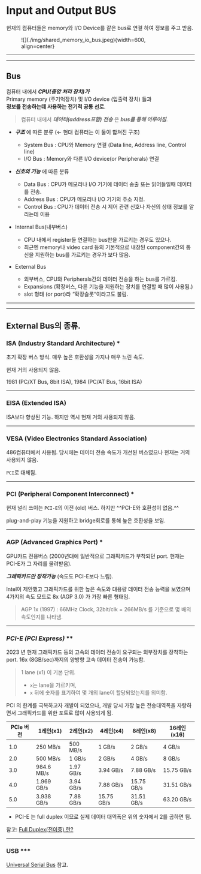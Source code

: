 # Input and Output BUS

현재의 컴퓨터들은 memory와 I/O Device를 같은 bus로 연결 하여 정보를 주고 받음.

<figure markdown>
![](./img/shared_memory_io_bus.jpeg){width=600, align=center}
</figure>

---

---

## Bus

컴퓨터 내에서  ***CPU(중앙 처리 장치)가***  
Primary memory (주기억장치) 및 I/O device (입출력 장치) 들과  
**정보를 전송하는데 사용하는 전기적 공통 선로**.

> 컴퓨터 내에서 ***데이터(address포함) 전송*** 은 ***bus를 통해 이루어짐***.
> 

- ***구조*** 에 따른 분류 (← 현대 컴퓨터는 이 둘이 합쳐진 구조)
    - System Bus : CPU와 Memory 연결 (Data line, Address line, Control line)
    - I/O Bus : Memory와 다른 I/O device(or Peripherals) 연결
- ***신호의 기능*** 에 따른 분류
    - Data Bus : CPU가 메모리나 I/O 기기에 데이터 송출 또는 읽어들일때 데이터를 전송.
    - Address Bus : CPU가 메모리나 I/O 기기의 주소 지정.
    - Control Bus : CPU가 데이터 전송 시 제어 관련 신호나 자신의 상태 정보를 알리는데 이용

- Internal Bus(내부버스)
    - CPU 내에서 register들 연결하는 bus만을 가르키는 경우도 있으나.
    - 최근엔 memory나 video card 등의 기본적으로 내장된 component간의 통신을 지원하는 bus를 가르키는 경우가 보다 많음.
- External Bus 
    - 외부버스, CPU와 Peripherals간의 데이터 전송을 하는 bus를 가르킴.
    - Expansions (확장버스, 다른 기능을 지원하는 장치를 연결할 때 많이 사용됨.)
    - slot 형태 (or port)라 “확장슬롯“이라고도 불림.

---

---

## External Bus의 종류.

### ISA (Industry Standard Architecture) *

초기 확장 버스 방식. 매우 높은 호환성을 가지나 매우 느린 속도.

현재 거의 사용되지 않음.

1981 (PC/XT Bus, 8bit ISA), 1984 (PC/AT Bus, 16bit ISA)

---

### EISA (Extended ISA)

ISA보다 향상된 기능. 하지만 역시 현재 거의 사용되지 않음.

---

### VESA (Video Electronics Standard Association)

486컴퓨터에서 사용됨. 당시에는 데이터 전송 속도가 개선된 버스였으나 현재는 거의 사용되지 않음. 

`PCI`로 대체됨.

---

### PCI (Peripheral Component Interconnect) *

현재 널리 쓰이는 `PCI-E`의 이전 (old) 버스. 하지만 ^^PCI-E와 호환성이 없음.^^

plug-and-play 기능을 지원하고 bridge회로를 통해 높은 호환성을 보임.

---

### AGP (Advanced Graphics Port) *

GPU카드 전용버스 (2000년대에 일반적으로 그래픽카드가 부착되던 port. 현재는 PCI-E가 그 자리를 물려받음).

***그래픽카드만 장착가능*** (속도도 PCI-E보다 느림).

Intel이 제안했고 그래픽카드를 위한 높은 속도와 대용량 데이터 전송 능력을 보였으며 4가지의 속도 모드로  8x (AGP 3.0) 가 가장 빠른 형태임. 

> AGP 1x (1997) : 66MHz Clock, 32bit/clk = 266MB/s 
를 기준으로 몇 배의 속도인지를 나타냄.
> 

---

### ***PCI-E (PCI Express)*** **

2023 년 현재 그래픽카드 등의 고속의 데이터 전송이 요구되는 외부장치를 장착하는 port. 16x (8GB/sec)까지의 양방향 고속 데이터 전송이 가능함. 

> 1 lane (x1) 이 기본 단위.
> 
> * `x`는 lane을 가르키며, 
> * `x` 뒤에 숫자를 표기하여 몇 개의 lane이 할당되었는지를 의미함.

PCI 의 한계를 극복하고자 개발이 되었으나, 개발 당시 가장 높은 전송대역폭을 자랑하면서 그래픽카드를 위한 포트로 많이 사용되게 됨.

| PCIe 버전 | 1레인(x1) | 2레인(x2) | 4레인(x4) | 8레인(x8) | 16레인(x16) |
| --- | --- | --- | --- | --- | --- |
| 1.0 | 250 MB/s | 500 MB/s | 1 GB/s | 2 GB/s | 4 GB/s |
| 2.0 | 500 MB/s | 1 GB/s | 2 GB/s | 4 GB/s | 8 GB/s |
| 3.0 | 984.6 MB/s | 1.97 GB/s | 3.94 GB/s | 7.88 GB/s | 15.75 GB/s |
| 4.0 | 1.969 GB/s | 3.94 GB/s | 7.88 GB/s | 15.75 GB/s | 31.51 GB/s |
| 5.0 | 3.938 GB/s | 7.88 GB/s | 15.75 GB/s | 31.51 GB/s | 63.20 GB/s |

* PCI-E 는 full duplex 이므로 실제 데이터 대역폭은 위의 숫자에서 2를 곱하면 됨.

참고: [Full Duplex(전이중) 란?](../ch06/ce06_2_01_history.md#통신-방식)

---

### USB ***

[Universal Serial Bus](../ch06/ce06_1_09_usb.md) 참고.